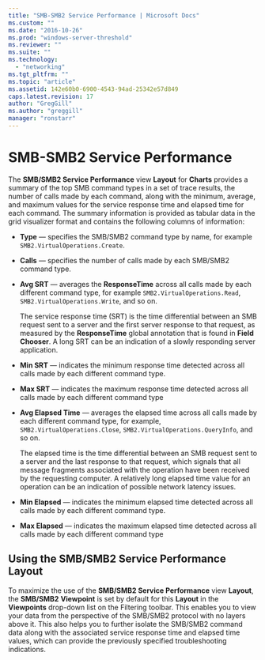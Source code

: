 ```yaml
---
title: "SMB-SMB2 Service Performance | Microsoft Docs"
ms.custom: ""
ms.date: "2016-10-26"
ms.prod: "windows-server-threshold"
ms.reviewer: ""
ms.suite: ""
ms.technology: 
  - "networking"
ms.tgt_pltfrm: ""
ms.topic: "article"
ms.assetid: 142e60b0-6900-4543-94ad-25342e57d849
caps.latest.revision: 17
author: "GregGill"
ms.author: "greggill"
manager: "ronstarr"
---
```

# SMB-SMB2 Service Performance
The **SMB/SMB2 Service Performance** view **Layout** for **Charts** provides a summary of the top SMB command types in a set of trace results, the number of calls made by each command, along with the minimum, average, and maximum values for the service response time and elapsed time for each command. The summary information is provided as tabular data in the grid visualizer format  and contains the following columns of information:  
  
-   **Type** — specifies the SMB/SMB2 command type by name, for example `SMB2.VirtualOperations.Create`.  
  
-   **Calls** — specifies the number of calls made by each SMB/SMB2 command type.  
  
-   **Avg SRT** — averages the **ResponseTime** across all calls made by each different command type, for example `SMB2.VirtualOperations.Read`, `SMB2.VirtualOperations.Write`, and so on.  
  
     The service response time (SRT) is the time differential between an SMB request sent to a server and the first server response to that request, as measured by the **ResponseTime** global annotation that is found in **Field Chooser**. A long SRT can be an indication of a slowly responding server application.  
  
-   **Min SRT** — indicates the minimum response time detected across all calls made by each different command type.  
  
-   **Max SRT** — indicates the maximum response time detected across all calls made by each different command type  
  
-   **Avg Elapsed Time** — averages the elapsed time across all calls made by each different command type, for example, `SMB2.VirtualOperations.Close`, `SMB2.VirtualOperations.QueryInfo`, and so on.  
  
     The elapsed time is the time differential between an SMB request sent to a server and the last response to that request, which signals that all message fragments associated with the operation have been received by the requesting computer. A relatively long elapsed time value for an operation can be an indication of possible network latency issues.  
  
-   **Min Elapsed** — indicates the minimum elapsed time detected across all calls made by each different command type.  
  
-   **Max Elapsed** — indicates the maximum elapsed time detected across all calls made by each different command type  
  
## Using the SMB/SMB2 Service Performance Layout  
 To maximize the use of the **SMB/SMB2 Service Performance** view **Layout**, the **SMB/SMB2** **Viewpoint** is set by default for this **Layout** in the **Viewpoints** drop-down list on the Filtering toolbar. This enables you to view your data from the perspective of the SMB/SMB2 protocol with no layers above it. This also helps you to further isolate the SMB/SMB2 command data  along with the associated service response time and elapsed time values, which can provide the previously specified troubleshooting indications.